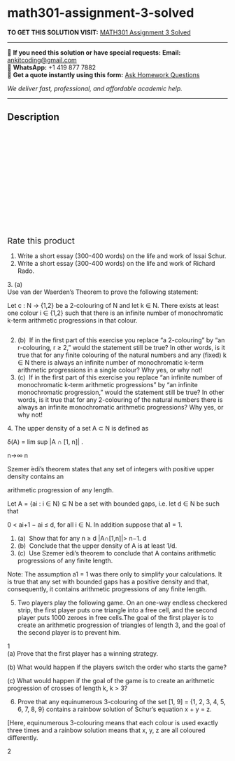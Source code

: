 # math301-assignment-3-solved
**TO GET THIS SOLUTION VISIT:** [MATH301 Assignment 3 Solved](https://www.ankitcodinghub.com/product/math301-assignment-3-solved/)


---

📩 **If you need this solution or have special requests:** **Email:** ankitcoding@gmail.com  
📱 **WhatsApp:** +1 419 877 7882  
📄 **Get a quote instantly using this form:** [Ask Homework Questions](https://www.ankitcodinghub.com/services/ask-homework-questions/)

*We deliver fast, professional, and affordable academic help.*

---

<h2>Description</h2>



<div class="kk-star-ratings kksr-auto kksr-align-center kksr-valign-top" data-payload="{&quot;align&quot;:&quot;center&quot;,&quot;id&quot;:&quot;92494&quot;,&quot;slug&quot;:&quot;default&quot;,&quot;valign&quot;:&quot;top&quot;,&quot;ignore&quot;:&quot;&quot;,&quot;reference&quot;:&quot;auto&quot;,&quot;class&quot;:&quot;&quot;,&quot;count&quot;:&quot;0&quot;,&quot;legendonly&quot;:&quot;&quot;,&quot;readonly&quot;:&quot;&quot;,&quot;score&quot;:&quot;0&quot;,&quot;starsonly&quot;:&quot;&quot;,&quot;best&quot;:&quot;5&quot;,&quot;gap&quot;:&quot;4&quot;,&quot;greet&quot;:&quot;Rate this product&quot;,&quot;legend&quot;:&quot;0\/5 - (0 votes)&quot;,&quot;size&quot;:&quot;24&quot;,&quot;title&quot;:&quot;MATH301 Assignment 3 Solved&quot;,&quot;width&quot;:&quot;0&quot;,&quot;_legend&quot;:&quot;{score}\/{best} - ({count} {votes})&quot;,&quot;font_factor&quot;:&quot;1.25&quot;}">

<div class="kksr-stars">

<div class="kksr-stars-inactive">
            <div class="kksr-star" data-star="1" style="padding-right: 4px">


<div class="kksr-icon" style="width: 24px; height: 24px;"></div>
        </div>
            <div class="kksr-star" data-star="2" style="padding-right: 4px">


<div class="kksr-icon" style="width: 24px; height: 24px;"></div>
        </div>
            <div class="kksr-star" data-star="3" style="padding-right: 4px">


<div class="kksr-icon" style="width: 24px; height: 24px;"></div>
        </div>
            <div class="kksr-star" data-star="4" style="padding-right: 4px">


<div class="kksr-icon" style="width: 24px; height: 24px;"></div>
        </div>
            <div class="kksr-star" data-star="5" style="padding-right: 4px">


<div class="kksr-icon" style="width: 24px; height: 24px;"></div>
        </div>
    </div>

<div class="kksr-stars-active" style="width: 0px;">
            <div class="kksr-star" style="padding-right: 4px">


<div class="kksr-icon" style="width: 24px; height: 24px;"></div>
        </div>
            <div class="kksr-star" style="padding-right: 4px">


<div class="kksr-icon" style="width: 24px; height: 24px;"></div>
        </div>
            <div class="kksr-star" style="padding-right: 4px">


<div class="kksr-icon" style="width: 24px; height: 24px;"></div>
        </div>
            <div class="kksr-star" style="padding-right: 4px">


<div class="kksr-icon" style="width: 24px; height: 24px;"></div>
        </div>
            <div class="kksr-star" style="padding-right: 4px">


<div class="kksr-icon" style="width: 24px; height: 24px;"></div>
        </div>
    </div>
</div>


<div class="kksr-legend" style="font-size: 19.2px;">
            <span class="kksr-muted">Rate this product</span>
    </div>
    </div>
<div class="page" title="Page 1">
<div class="layoutArea">
<div class="column">
<ol>
<li>Write a short essay (300-400 words) on the life and work of Issai Schur.</li>
<li>Write a short essay (300-400 words) on the life and work of Richard Rado.</li>
</ol>
</div>
</div>
<div class="layoutArea">
<div class="column">
3. (a)

</div>
<div class="column">
Use van der Waerden’s Theorem to prove the following statement:

Let c : N → {1,2} be a 2-colouring of N and let k ∈ N. There exists at least one colour i ∈ {1,2} such that there is an infinite number of monochromatic k-term arithmetic progressions in that colour.

</div>
</div>
<div class="layoutArea">
<div class="column">
<ol start="2">
<li>(b) &nbsp;If in the first part of this exercise you replace “a 2-colouring” by “an r-colouring, r ≥ 2,” would the statement still be true? In other words, is it true that for any finite colouring of the natural numbers and any (fixed) k ∈ N there is always an infinite number of monochromatic k-term arithmetic progressions in a single colour? Why yes, or why not!</li>
<li>(c) &nbsp;If in the first part of this exercise you replace “an infinite number of monochromatic k-term arithmetic progressions” by “an infinite monochromatic progression,” would the statement still be true? In other words, is it true that for any 2-colouring of the natural numbers there is always an infinite monochromatic arithmetic progressions? Why yes, or why not!</li>
</ol>
4. The upper density of a set A ⊂ N is defined as

δ(A) = lim sup |A ∩ [1, n]| .

n→∞ n

Szemer ́edi’s theorem states that any set of integers with positive upper density contains an

arithmetic progression of any length.

Let A = {ai : i ∈ N} ⊆ N be a set with bounded gaps, i.e. let d ∈ N be such that

0 &lt; ai+1 − ai ≤ d, for all i ∈ N. In addition suppose that a1 = 1.

<ol>
<li>(a) &nbsp;Show that for any n ≥ d
|A∩[1,n]|&gt; n−1. d
</li>
<li>(b) &nbsp;Conclude that the upper density of A is at least 1/d.</li>
<li>(c) &nbsp;Use Szemer ́edi’s theorem to conclude that A contains arithmetic progressions of any
finite length.
</li>
</ol>
Note: The assumption a1 = 1 was there only to simplify your calculations. It is true that any set with bounded gaps has a positive density and that, consequently, it contains arithmetic progressions of any finite length.

5. Two players play the following game. On an one-way endless checkered strip, the first player puts one triangle into a free cell, and the second player puts 1000 zeroes in free cells.The goal of the first player is to create an arithmetic progression of triangles of length 3, and the goal of the second player is to prevent him.

</div>
</div>
<div class="layoutArea">
<div class="column">
1

</div>
</div>
</div>
<div class="page" title="Page 2">
<div class="layoutArea">
<div class="column">
(a) Prove that the first player has a winning strategy.

(b) What would happen if the players switch the order who starts the game?

(c) What would happen if the goal of the game is to create an arithmetic progression of crosses of length k, k &gt; 3?

6. Prove that any equinumerous 3-colouring of the set [1, 9] = {1, 2, 3, 4, 5, 6, 7, 8, 9} contains a rainbow solution of Schur’s equation x + y = z.

[Here, equinumerous 3-colouring means that each colour is used exactly three times and a rainbow solution means that x, y, z are all coloured differently.

</div>
</div>
<div class="layoutArea">
<div class="column">
2

</div>
</div>
</div>
